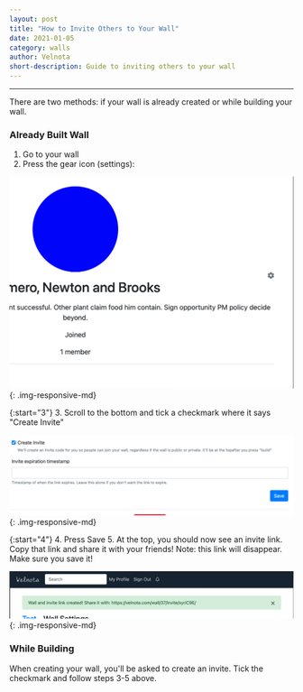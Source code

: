 ```yaml
---
layout: post
title: "How to Invite Others to Your Wall"
date: 2021-01-05
category: walls
author: Velnota
short-description: Guide to inviting others to your wall
---
```


-----

There are two methods: if your wall is already created
or while building your wall.

### Already Built Wall

1. Go to your wall
2. Press the gear icon (settings):

![wall settings button](/assets/screenshots/wall-settings-button.png)
{: .img-responsive-md}

{:start="3"}
3. Scroll to the bottom and tick a checkmark
   where it says "Create Invite"

![wall create invite](/assets/screenshots/wall-create-invite.png)
{: .img-responsive-md}

{:start="4"}
4. Press Save
5. At the top, you should now see an invite link.
   Copy that link and share it with your friends!
   Note: this link will disappear. Make sure you save it!
   
![wall invite link](/assets/screenshots/wall-invite-link.png)
{: .img-responsive-md}

### While Building

When creating your wall, you'll be asked to create an invite.
Tick the checkmark and follow steps 3-5 above.
